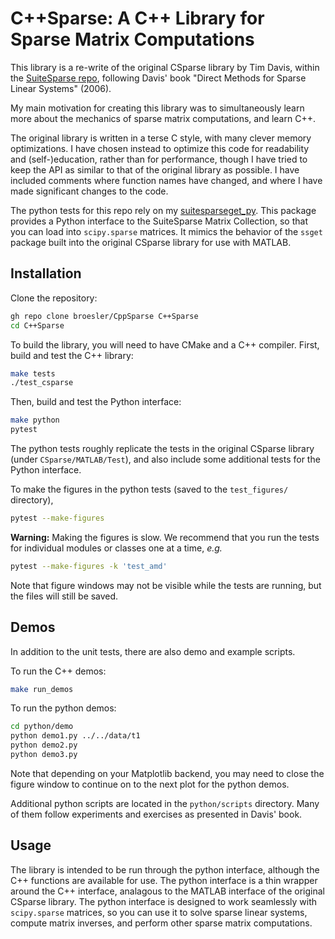 # C++Sparse: A C++ Library for Sparse Matrix Computations

This library is a re-write of the original CSparse library by Tim
Davis, within the
[SuiteSparse repo](https://github.com/DrTimothyAldenDavis/SuiteSparse),
following Davis' book "Direct Methods for Sparse Linear Systems" (2006).

My main motivation for creating this library was to simultaneously learn more
about the mechanics of sparse matrix computations, and learn C++.

The original library is written in a terse C style, with many clever memory
optimizations. I have chosen instead to optimize this code for readability and
(self-)education, rather than for performance, though I have tried to keep the
API as similar to that of the original library as possible. I have included
comments where function names have changed, and where I have made significant
changes to the code.

The python tests for this repo rely on my
[suitesparseget_py](https://github.com/broesler/suitesparseget_py). This package
provides a Python interface to the SuiteSparse Matrix Collection, so that you
can load into `scipy.sparse` matrices. It mimics the behavior of the `ssget`
package built into the original CSparse library for use with MATLAB.

## Installation
Clone the repository:

```bash
gh repo clone broesler/CppSparse C++Sparse
cd C++Sparse
```

To build the library, you will need to have CMake and a C++ compiler.
First, build and test the C++ library:

```bash
make tests
./test_csparse
```

Then, build and test the Python interface:

```bash
make python
pytest
```

The python tests roughly replicate the tests in the original CSparse library
(under `CSparse/MATLAB/Test`), and also include some additional tests for
the Python interface.

To make the figures in the python tests (saved to the `test_figures/` directory),

```bash
pytest --make-figures
```

**Warning:** Making the figures is slow. We recommend that you run the tests for
individual modules or classes one at a time, *e.g.*

```bash
pytest --make-figures -k 'test_amd'
```

Note that figure windows may not be visible while the tests are running, but the
files will still be saved.

## Demos
In addition to the unit tests, there are also demo and example scripts.

To run the C++ demos:

```bash
make run_demos
```

To run the python demos:

```bash
cd python/demo
python demo1.py ../../data/t1
python demo2.py
python demo3.py
```

Note that depending on your Matplotlib backend, you may need to close the figure
window to continue on to the next plot for the python demos.

Additional python scripts are located in the `python/scripts` directory. Many of
them follow experiments and exercises as presented in Davis' book.

## Usage
The library is intended to be run through the python interface, although the C++
functions are available for use. The python interface is a thin wrapper around
the C++ interface, analagous to the MATLAB interface of the original CSparse
library. The python interface is designed to work seamlessly with `scipy.sparse`
matrices, so you can use it to solve sparse linear systems, compute matrix
inverses, and perform other sparse matrix computations.
